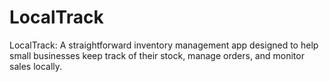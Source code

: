 # LocalTrack
LocalTrack: A straightforward inventory management app designed to help small businesses keep track of their stock, manage orders, and monitor sales locally.
